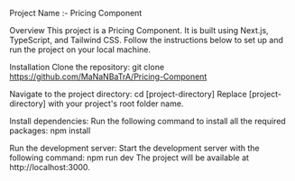 Project Name :- Pricing Component

Overview
This project is a Pricing Component. It is built using Next.js, TypeScript, and Tailwind CSS. Follow the instructions below to set up and run the project on your local machine.

Installation
Clone the repository:
git clone https://github.com/MaNaNBaTrA/Pricing-Component

Navigate to the project directory:
cd [project-directory]
Replace [project-directory] with your project's root folder name.

Install dependencies: Run the following command to install all the required packages:
npm install

Run the development server: Start the development server with the following command:
npm run dev
The project will be available at http://localhost:3000.
